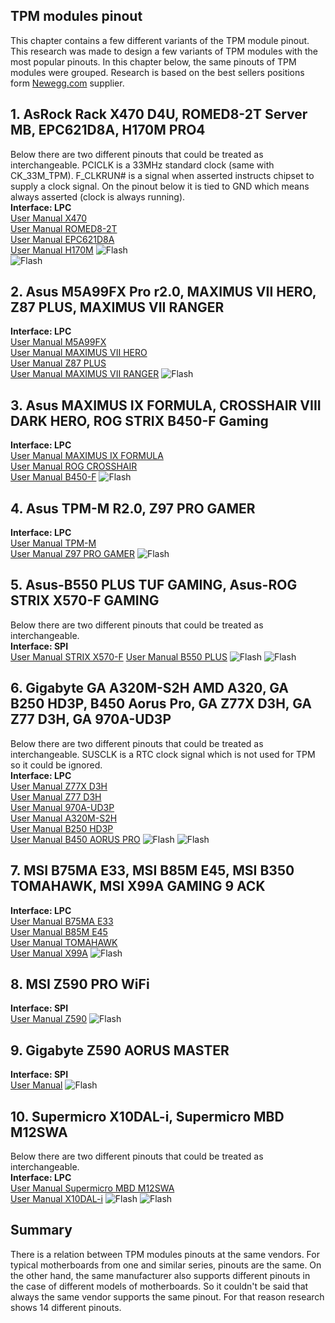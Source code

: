 ## TPM modules pinout
This chapter contains a few different variants of the TPM module pinout. 
This research was made to design a few variants of TPM modules with the most 
popular pinouts. In this chapter below, the same pinouts of TPM modules were 
grouped.
Research is based on the best sellers positions form 
[Newegg.com](https://www.newegg.com/) supplier.


## 1. AsRock Rack X470 D4U, ROMED8-2T Server MB, EPC621D8A, H170M PRO4
Below there are two different pinouts that could be treated as interchangeable.
PCICLK is a 33MHz standard clock (same with CK_33M_TPM). F_CLKRUN# is a signal
when asserted instructs chipset to supply a clock signal. On the pinout below 
it is tied to GND which means always asserted (clock is always running). </br>
**Interface: LPC**</br>
[User Manual X470](https://download.asrock.com/Manual/X470D4U.pdf) </br>
[User Manual ROMED8-2T](https://download.asrock.com/Manual/ROMED8-2T.pdf) </br>
[User Manual EPC621D8A](https://download.asrock.com/Manual/EPC621D8A.pdf) </br>
[User Manual H170M](https://download.asrock.com/Manual/H170M%20Pro4.pdf)
![Flash](images/pinouts/AsRock_Rack_X470_D4U_Server.svg)
</br>
![Flash](images/pinouts/Asrock-H170M_PRO4.svg)

## 2. Asus M5A99FX Pro r2.0, MAXIMUS VII HERO, Z87 PLUS, MAXIMUS VII RANGER
**Interface: LPC**</br>
[User Manual M5A99FX](https://images10.newegg.com/UploadFilesForNewegg/itemintelligence/ASUS/E7472_M5A99FX_PRO_R21401484751352.pdf) </br>
[User Manual MAXIMUS VII HERO](http://dlcdnet.asus.com/pub/ASUS/mb/LGA1150/MAXIMUS-VII-HERO/E9192_Maximus_Vii_Hero.pdf) </br>
[User Manual Z87 PLUS](https://images10.newegg.com/UploadFilesForNewegg/itemintelligence/ASUS/E7831_Z87_PLUS1403687574304.pdf) </br>
[User Manual MAXIMUS VII RANGER](https://dlcdnets.asus.com/pub/ASUS/mb/LGA1150/MAXIMUS-VII-RANGER/E9798_maximus_vii_ranger_ug_v2_WEB.pdf)
![Flash](images/pinouts/Asus-M5A99FX_Pro_r2.0.svg)

## 3. Asus MAXIMUS IX FORMULA, CROSSHAIR VIII DARK HERO, ROG STRIX B450-F Gaming
**Interface: LPC**</br>
[User Manual MAXIMUS IX FORMULA](http://dlcdnet.asus.com/pub/ASUS/mb/LGA1151/MAXIMUS_IX_FORMULA/E12314_MAXIMUS_IX_FORMULA_UM_V3_WEB.pdf)</br>
[User Manual ROG CROSSHAIR](https://media.s-bol.com/Bnx1GRw6DXXo/original.pdf)</br>
[User Manual B450-F](https://www.bhphotovideo.com/lit_files/403638.pdf)
![Flash](images/pinouts/Asus-MAXIMUS_IX_FORMULA.svg)

## 4. Asus TPM-M R2.0, Z97 PRO GAMER
**Interface: LPC**</br>
[User Manual TPM-M](https://www.manualslib.com/manual/1447187/Asus-Tpm-M-R2-0.html)</br>
[User Manual Z97 PRO GAMER](https://dlcdnets.asus.com/pub/ASUS/mb/LGA1150/Z97-PRO_GAMER/E10265_Z97-PRO_GAMER_Guide_v2_web_hi_res.pdf)
![Flash](images/pinouts/Asus-TPM-M_R2.0.svg)

## 5. Asus-B550 PLUS TUF GAMING, Asus-ROG STRIX X570-F GAMING
Below there are two different pinouts that could be treated as interchangeable.
</br>
**Interface: SPI**</br>
[User Manual STRIX X570-F](https://gamingprofy.com/wp-content/uploads/2021/06/E15827_ROG_STRIX_X570-F_GAMING_UM_v2_WEB.pdf)
[User Manual B550 PLUS](https://dlcdnets.asus.com/pub/ASUS/mb/SocketAM4/TUF_GAMING_B550-PLUS/E16576_TUF_GAMING_B550-PLUS_UM_WEB.pdf)
![Flash](images/pinouts/Asus-ROG_STRIX_X570-F_GAMING.svg)
![Flash](images/pinouts/Asus-B550-PLUS.svg)


## 6. Gigabyte GA A320M-S2H AMD A320, GA B250 HD3P, B450 Aorus Pro, GA Z77X D3H, GA Z77 D3H, GA 970A-UD3P
Below there are two different pinouts that could be treated as interchangeable.
SUSCLK is a RTC clock signal which is not used for TPM so it could be ignored.
</br>
**Interface: LPC**</br>
[User Manual Z77X D3H](https://download1.gigabyte.com/Files/Manual/mb_manual_ga-z77x-d3h_e.pdf)</br>
[User Manual Z77 D3H](https://download1.gigabyte.com/Files/Manual/mb_manual_ga-z77x-d3h_e.pdf)
</br>
[User Manual 970A-UD3P](https://download1.gigabyte.com/Files/Manual/mb_manual_ga-970a-ud3p_e.pdf) </br>
[User Manual A320M-S2H](https://gzhls.at/blob/ldb/0/a/1/c/f15c2f507a34fa4fb5f2d78875ef5477838c.pdf)</br>
[User Manual B250 HD3P](https://download.gigabyte.com/FileList/Manual/mb_manual_ga-b250-hd3p_e.pdf)</br>
[User Manual B450 AORUS PRO](https://download.gigabyte.com/FileList/Manual/mb_manual_b450-aorus-pro-wifi_1002_e_190528.pdf)
![Flash](images/pinouts/Gigabyte-GA-Z77X-D3H.svg)
![Flash](images/pinouts/Gigabyte-GA-A320M-S2H-AMD-A320.svg)

## 7. MSI B75MA E33, MSI B85M E45, MSI B350 TOMAHAWK, MSI X99A GAMING 9 ACK
**Interface: LPC**</br>
[User Manual B75MA E33](https://www.msi.com/Motherboard/b75ma-e33/support#down-manual)</br>
[User Manual B85M E45](https://pl.msi.com/Motherboard/B85M-E45/support#down-manual)</br>
[User Manual TOMAHAWK](https://pl.msi.com/Motherboard/B350-TOMAHAWK/support#down-manual)</br>
[User Manual X99A](https://www.msi.com/Motherboard/x99a-gaming-9-ack/support#down-manual)
![Flash](images/pinouts/MSI-B75MA-E33.svg)

## 8. MSI Z590 PRO WiFi
**Interface: SPI**</br>
[User Manual Z590](https://download.msi.com/archive/mnu_exe/mb/M7D09v1.2.pdf)
![Flash](images/pinouts/MSI-Z590_PRO_WiFi.svg)

## 9. Gigabyte Z590 AORUS MASTER
**Interface: SPI**</br>
[User Manual](https://download.gigabyte.com/FileList/Manual/mb_manual_z590-aorus-master_1002_e.pdf)
![Flash](images/pinouts/Gigabyte-Z590_AORUS_MASTER.svg)


## 10. Supermicro X10DAL-i, Supermicro MBD M12SWA
Below there are two different pinouts that could be treated as interchangeable.
</br>
**Interface: LPC**</br>
[User Manual Supermicro MBD M12SWA](https://www.supermicro.com/manuals/motherboard/M12/MNL-2336.pdf)</br>
[User Manual X10DAL-i](https://www.supermicro.com/manuals/motherboard/C600/MNL-1701.pdf)
![Flash](images/pinouts/Supermicro_X10DAL-i.svg)
![Flash](images/pinouts/Supermicro_MBD_M12SWA.svg)

## Summary
There is a relation between TPM modules pinouts at the same vendors. For typical
 motherboards from one and similar series, pinouts are the same. On the other 
 hand, the same manufacturer also supports different pinouts in the case of 
 different models of motherboards. So it couldn't be said that always the same 
 vendor supports the same pinout. For that reason research shows 14 different 
 pinouts.
